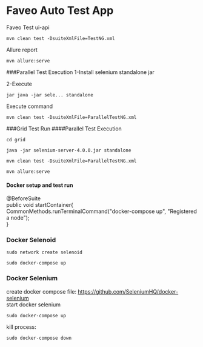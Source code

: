 # Faveo Auto Test App
Faveo Test ui-api
```
mvn clean test -DsuiteXmlFile=TestNG.xml
```

Allure report <br>
```
mvn allure:serve
```

###Parallel Test Execution
1-Install selenium standalone jar <br>

2-Execute 
```
jar java -jar sele... standalone
```
Execute command
```
mvn clean test -DsuiteXmlFile=ParallelTestNG.xml
```

###Grid Test Run
####Parallel Test Execution

```
cd grid
```
```
java -jar selenium-server-4.0.0.jar standalone
```
```
mvn clean test -DsuiteXmlFile=ParallelTestNG.xml
```
```
mvn allure:serve
```
#### Docker setup and test run
@BeforeSuite <br>
public void startContainer{ <br>
CommonMethods.runTerminalCommand("docker-compose up", "Registered a node"); <br>
}

### Docker Selenoid
```
sudo network create selenoid
```
```
sudo docker-compose up
```
### Docker Selenium
create docker compose file:
https://github.com/SeleniumHQ/docker-selenium <br>
start docker selenium
```
sudo docker-compose up
```
kill process:
```
sudo docker-compose down
```

